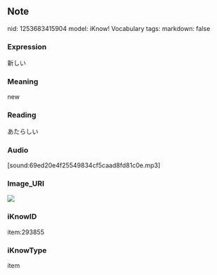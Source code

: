 ## Note
nid: 1253683415904
model: iKnow! Vocabulary
tags: 
markdown: false

### Expression
新しい

### Meaning
new

### Reading
あたらしい

### Audio
[sound:69ed20e4f25549834cf5caad8fd81c0e.mp3]

### Image_URI
<img src="023658962057b283bd5779f63097ecdc.jpg">

### iKnowID
item:293855

### iKnowType
item
